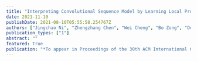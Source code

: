 ```yaml
---
title: "Interpreting Convolutional Sequence Model by Learning Local Prototypes with Adaptation Regularization"
date: 2021-11-10
publishDate: 2021-08-10T05:55:58.254767Z
authors: ["Jingchao Ni", "Zhengzhang Chen", "Wei Cheng", "Bo Zong", "Dongjin Song", "Yanchi Liu", "Xuchao Zhang" and "Haifeng Chen"]
publication_types: ["1"]
abstract: ""
featured: True
publication: "*To appear in Proceedings of the 30th ACM International Conference on Information and Knowledge Management*"
---
```

